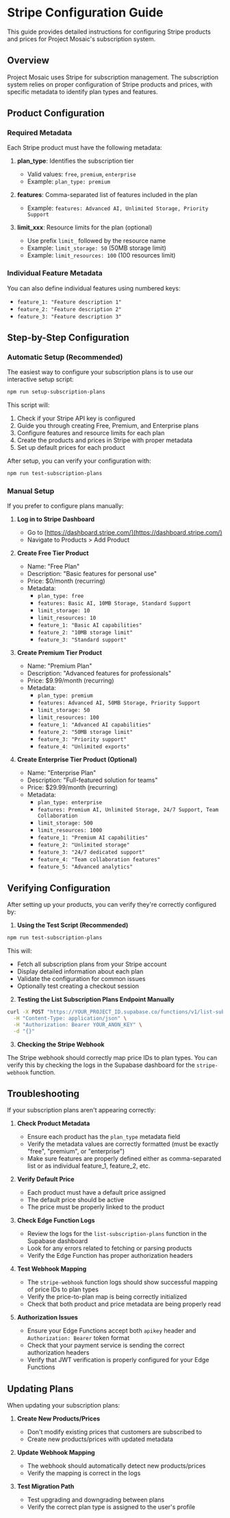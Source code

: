 # Stripe Configuration Guide

This guide provides detailed instructions for configuring Stripe products and prices for Project Mosaic's subscription system.

## Overview

Project Mosaic uses Stripe for subscription management. The subscription system relies on proper configuration of Stripe products and prices, with specific metadata to identify plan types and features.

## Product Configuration

### Required Metadata

Each Stripe product must have the following metadata:

1. **plan_type**: Identifies the subscription tier
   - Valid values: `free`, `premium`, `enterprise`
   - Example: `plan_type: premium`

2. **features**: Comma-separated list of features included in the plan
   - Example: `features: Advanced AI, Unlimited Storage, Priority Support`

3. **limit_xxx**: Resource limits for the plan (optional)
   - Use prefix `limit_` followed by the resource name
   - Example: `limit_storage: 50` (50MB storage limit)
   - Example: `limit_resources: 100` (100 resources limit)

### Individual Feature Metadata

You can also define individual features using numbered keys:

- `feature_1: "Feature description 1"`
- `feature_2: "Feature description 2"`
- `feature_3: "Feature description 3"`

## Step-by-Step Configuration

### Automatic Setup (Recommended)

The easiest way to configure your subscription plans is to use our interactive setup script:

```bash
npm run setup-subscription-plans
```

This script will:
1. Check if your Stripe API key is configured
2. Guide you through creating Free, Premium, and Enterprise plans
3. Configure features and resource limits for each plan
4. Create the products and prices in Stripe with proper metadata
5. Set up default prices for each product

After setup, you can verify your configuration with:

```bash
npm run test-subscription-plans
```

### Manual Setup

If you prefer to configure plans manually:

1. **Log in to Stripe Dashboard**
   - Go to [https://dashboard.stripe.com/](https://dashboard.stripe.com/)
   - Navigate to Products > Add Product

2. **Create Free Tier Product**
   - Name: "Free Plan"
   - Description: "Basic features for personal use"
   - Price: $0/month (recurring)
   - Metadata:
     - `plan_type: free`
     - `features: Basic AI, 10MB Storage, Standard Support`
     - `limit_storage: 10`
     - `limit_resources: 10`
     - `feature_1: "Basic AI capabilities"`
     - `feature_2: "10MB storage limit"`
     - `feature_3: "Standard support"`

3. **Create Premium Tier Product**
   - Name: "Premium Plan"
   - Description: "Advanced features for professionals"
   - Price: $9.99/month (recurring)
   - Metadata:
     - `plan_type: premium`
     - `features: Advanced AI, 50MB Storage, Priority Support`
     - `limit_storage: 50`
     - `limit_resources: 100`
     - `feature_1: "Advanced AI capabilities"`
     - `feature_2: "50MB storage limit"`
     - `feature_3: "Priority support"`
     - `feature_4: "Unlimited exports"`

4. **Create Enterprise Tier Product (Optional)**
   - Name: "Enterprise Plan"
   - Description: "Full-featured solution for teams"
   - Price: $29.99/month (recurring)
   - Metadata:
     - `plan_type: enterprise`
     - `features: Premium AI, Unlimited Storage, 24/7 Support, Team Collaboration`
     - `limit_storage: 500`
     - `limit_resources: 1000`
     - `feature_1: "Premium AI capabilities"`
     - `feature_2: "Unlimited storage"`
     - `feature_3: "24/7 dedicated support"`
     - `feature_4: "Team collaboration features"`
     - `feature_5: "Advanced analytics"`

## Verifying Configuration

After setting up your products, you can verify they're correctly configured by:

1. **Using the Test Script (Recommended)**

```bash
npm run test-subscription-plans
```

This will:
- Fetch all subscription plans from your Stripe account
- Display detailed information about each plan
- Validate the configuration for common issues
- Optionally test creating a checkout session

2. **Testing the List Subscription Plans Endpoint Manually**

```bash
curl -X POST "https://YOUR_PROJECT_ID.supabase.co/functions/v1/list-subscription-plans" \
  -H "Content-Type: application/json" \
  -H "Authorization: Bearer YOUR_ANON_KEY" \
  -d "{}"
```

3. **Checking the Stripe Webhook**

The Stripe webhook should correctly map price IDs to plan types. You can verify this by checking the logs in the Supabase dashboard for the `stripe-webhook` function.

## Troubleshooting

If your subscription plans aren't appearing correctly:

1. **Check Product Metadata**
   - Ensure each product has the `plan_type` metadata field
   - Verify the metadata values are correctly formatted (must be exactly "free", "premium", or "enterprise")
   - Make sure features are properly defined either as comma-separated list or as individual feature_1, feature_2, etc.

2. **Verify Default Price**
   - Each product must have a default price assigned
   - The default price should be active
   - The price must be properly linked to the product

3. **Check Edge Function Logs**
   - Review the logs for the `list-subscription-plans` function in the Supabase dashboard
   - Look for any errors related to fetching or parsing products
   - Verify the Edge Function has proper authorization headers

4. **Test Webhook Mapping**
   - The `stripe-webhook` function logs should show successful mapping of price IDs to plan types
   - Verify the price-to-plan map is being correctly initialized
   - Check that both product and price metadata are being properly read

5. **Authorization Issues**
   - Ensure your Edge Functions accept both `apikey` header and `Authorization: Bearer` token format
   - Check that your payment service is sending the correct authorization headers
   - Verify that JWT verification is properly configured for your Edge Functions

## Updating Plans

When updating your subscription plans:

1. **Create New Products/Prices**
   - Don't modify existing prices that customers are subscribed to
   - Create new products/prices with updated metadata

2. **Update Webhook Mapping**
   - The webhook should automatically detect new products/prices
   - Verify the mapping is correct in the logs

3. **Test Migration Path**
   - Test upgrading and downgrading between plans
   - Verify the correct plan type is assigned to the user's profile
